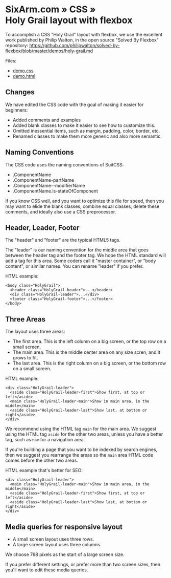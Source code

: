 # SixArm.com » CSS » <br> Holy Grail layout with flexbox

To accomplish a CSS "Holy Grail" layout with flexbox,
we use the excellent work published by Philip Walton,
in the open source "Solved By Flexbox" repository:
https://github.com/philipwalton/solved-by-flexbox/blob/master/demos/holy-grail.md

Files:

  * [demo.css](demo.css)
  * [demo.html](demo.html)


## Changes ##

We have edited the CSS code with the goal of making it easier for beginners:

 * Added comments and examples
 * Added blank classes to make it easier to see how to customize this.
 * Omitted inessential items, such as margin, padding, color, border, etc.
 * Renamed classes to make them more generic and also more semantic.


## Naming Conventions ##

The CSS code uses the naming conventions of SuitCSS:

  * .ComponentName
  * .ComponentName-partName
  * .ComponentName--modifierName
  * .ComponentName.is-stateOfComponent

If you know CSS well, and you want to optimize this file for speed,
then you may want to elide the blank classes, combine equal classes,
delete these comments, and ideally also use a CSS preprocessor.


## Header, Leader, Footer ##

The "header" and "footer" are the typical HTML5 tags.

The "leader" is our naming convention for the middle area
that goes between the header tag and the footer tag.
We hope the HTML standard will add a tag for this area.
Some coders call it "master container", or "body content",
or similar names. You can rename "leader" if you prefer.

HTML example:

    <body class="HolyGrail">
      <header class="HolyGrail-header">...</header>
      <div class="HolyGrail-leader">...</div>
      <footer class="HolyGrail-footer">...</footer>
    </body>


## Three Areas ##

The layout uses three areas:

 * The first area. This is the left column on a big screen, or the top row on a small screen.
 * The main area. This is the middle center area on any size scren, and it grows to fit.
 * The last area. This is the right column on a big screen, or the bottom row on a small screen.

HTML example:

    <div class="HolyGrail-leader">
      <aside class="HolyGrail-leader-first">Show first, at top or left</aside>
      <main class="HolyGrail-leader-main">Show in main area, in the middle</main>
      <aside class="HolyGrail-leader-last">Show last, at bottom or right</aside>
    </div>

We recommend using the HTML tag `main` for the main area.
We suggest using the HTML tag `aside` for the other two areas,
unless you have a better tag, such as `nav` for a navigation area.

If you're building a page that you want to be indexed by search engines,
then we suggest you rearrange the areas so the `main` area HTML code
comes before the other two areas.

HTML example that's better for SEO:

    <div class="HolyGrail-leader">
      <main class="HolyGrail-leader-main">Show in main area, in the middle</main>
      <aside class="HolyGrail-leader-first">Show first, at top or left</aside>
      <aside class="HolyGrail-leader-last">Show last, at bottom or right</aside>
    </div>


## Media queries for responsive layout ##

 * A small screen layout uses three rows.
 * A large screen layout uses three columns.

We choose 768 pixels as the start of a large screen size.

If you prefer different settings, or prefer more than two
screen sizes, then you'll want to edit these media queries.
